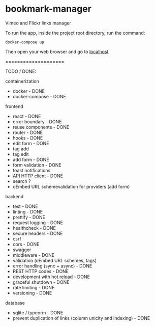 # bookmark-manager

Vimeo and Flickr links manager

To run the app, inside the project root directory, run the command:

`docker-compose up`

Then open your web browser and go to [localhost](http://localhost)

====================

TODO / DONE:

containerization

- docker - DONE
- docker-compose - DONE

frontend

- react - DONE
- error boundary - DONE
- reuse components - DONE
- router - DONE
- hooks - DONE
- edit form - DONE
- tag add
- tag edit
- add form - DONE
- form validation - DONE
- toast notifications
- API HTTP client - DONE
- search ?
- oEmbed URL schemevalidation for providers (add form)

backend

- test - DONE
- linting - DONE
- prettify - DONE
- request logging - DONE
- healthcheck - DONE
- secure headers - DONE
- csrf
- cors - DONE
- swagger
- middleware - DONE
- validation (oEmbed URL schemes, tags)
- error handling (sync + async) - DONE
- REST HTTP codes - DONE
- development with hot reload - DONE
- graceful shutdown - DONE
- rate limiting - DONE
- versioning - DONE

database

- sqlite / typeorm - DONE
- prevent duplication of links (column unicity and indexing) - DONE
